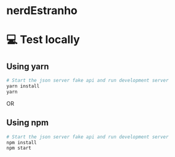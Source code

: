 # nerdEstranho

# 💻 Test locally

## Using yarn
```sh
# Start the json server fake api and run development server
yarn install
yarn
```
OR

## Using npm
```sh
# Start the json server fake api and run development server
npm install
npm start
```
